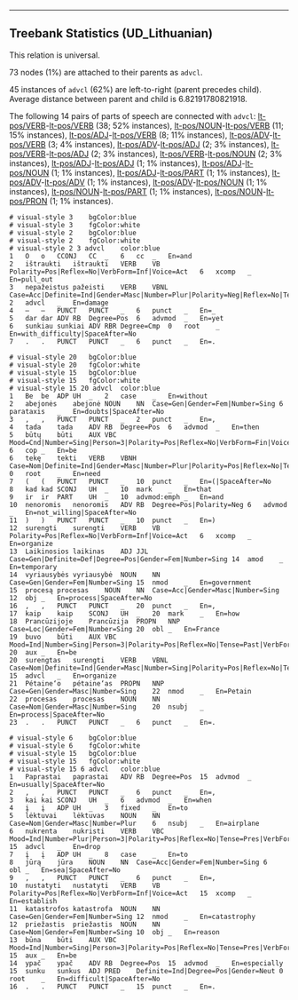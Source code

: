 

--------------------------------------------------------------------------------

## Treebank Statistics (UD_Lithuanian)

This relation is universal.

73 nodes (1%) are attached to their parents as `advcl`.

45 instances of `advcl` (62%) are left-to-right (parent precedes child).
Average distance between parent and child is 6.82191780821918.

The following 14 pairs of parts of speech are connected with `advcl`: [lt-pos/VERB]()-[lt-pos/VERB]() (38; 52% instances), [lt-pos/NOUN]()-[lt-pos/VERB]() (11; 15% instances), [lt-pos/ADJ]()-[lt-pos/VERB]() (8; 11% instances), [lt-pos/ADV]()-[lt-pos/VERB]() (3; 4% instances), [lt-pos/ADV]()-[lt-pos/ADJ]() (2; 3% instances), [lt-pos/VERB]()-[lt-pos/ADJ]() (2; 3% instances), [lt-pos/VERB]()-[lt-pos/NOUN]() (2; 3% instances), [lt-pos/ADJ]()-[lt-pos/ADJ]() (1; 1% instances), [lt-pos/ADJ]()-[lt-pos/NOUN]() (1; 1% instances), [lt-pos/ADJ]()-[lt-pos/PART]() (1; 1% instances), [lt-pos/ADV]()-[lt-pos/ADV]() (1; 1% instances), [lt-pos/ADV]()-[lt-pos/NOUN]() (1; 1% instances), [lt-pos/NOUN]()-[lt-pos/PART]() (1; 1% instances), [lt-pos/NOUN]()-[lt-pos/PRON]() (1; 1% instances).


~~~ conllu
# visual-style 3	bgColor:blue
# visual-style 3	fgColor:white
# visual-style 2	bgColor:blue
# visual-style 2	fgColor:white
# visual-style 2 3 advcl	color:blue
1	O	o	CCONJ	CC	_	6	cc	_	En=and
2	ištraukti	ištraukti	VERB	VB	Polarity=Pos|Reflex=No|VerbForm=Inf|Voice=Act	6	xcomp	_	En=pull_out
3	nepažeistus	pažeisti	VERB	VBNL	Case=Acc|Definite=Ind|Gender=Masc|Number=Plur|Polarity=Neg|Reflex=No|Tense=Past|VerbForm=Part|Voice=Act	2	advcl	_	En=damage
4	–	–	PUNCT	PUNCT	_	6	punct	_	En=_
5	dar	dar	ADV	RB	Degree=Pos	6	advmod	_	En=yet
6	sunkiau	sunkiai	ADV	RBR	Degree=Cmp	0	root	_	En=with_difficulty|SpaceAfter=No
7	.	.	PUNCT	PUNCT	_	6	punct	_	En=.

~~~


~~~ conllu
# visual-style 20	bgColor:blue
# visual-style 20	fgColor:white
# visual-style 15	bgColor:blue
# visual-style 15	fgColor:white
# visual-style 15 20 advcl	color:blue
1	Be	be	ADP	UH	_	2	case	_	En=without
2	abejonės	abejonė	NOUN	NN	Case=Gen|Gender=Fem|Number=Sing	6	parataxis	_	En=doubts|SpaceAfter=No
3	,	,	PUNCT	PUNCT	_	2	punct	_	En=,
4	tada	tada	ADV	RB	Degree=Pos	6	advmod	_	En=then
5	būtų	būti	AUX	VBC	Mood=Cnd|Number=Sing|Person=3|Polarity=Pos|Reflex=No|VerbForm=Fin|Voice=Act	6	cop	_	En=be
6	tekę	tekti	VERB	VBNH	Case=Nom|Definite=Ind|Gender=Masc|Number=Plur|Polarity=Pos|Reflex=No|Tense=Past|VerbForm=Part|Voice=Act	0	root	_	En=need
7	(	(	PUNCT	PUNCT	_	10	punct	_	En=(|SpaceAfter=No
8	kad	kad	SCONJ	UH	_	10	mark	_	En=that
9	ir	ir	PART	UH	_	10	advmod:emph	_	En=and
10	nenoromis	nenoromis	ADV	RB	Degree=Pos|Polarity=Neg	6	advmod	_	En=not_willing|SpaceAfter=No
11	)	)	PUNCT	PUNCT	_	10	punct	_	En=)
12	surengti	surengti	VERB	VB	Polarity=Pos|Reflex=No|VerbForm=Inf|Voice=Act	6	xcomp	_	En=organize
13	Laikinosios	laikinas	ADJ	JJL	Case=Gen|Definite=Def|Degree=Pos|Gender=Fem|Number=Sing	14	amod	_	En=temporary
14	vyriausybės	vyriausybė	NOUN	NN	Case=Gen|Gender=Fem|Number=Sing	15	nmod	_	En=government
15	procesą	procesas	NOUN	NN	Case=Acc|Gender=Masc|Number=Sing	12	obj	_	En=process|SpaceAfter=No
16	,	,	PUNCT	PUNCT	_	20	punct	_	En=,
17	kaip	kaip	SCONJ	UH	_	20	mark	_	En=how
18	Prancūzijoje	Prancūzija	PROPN	NNP	Case=Loc|Gender=Fem|Number=Sing	20	obl	_	En=France
19	buvo	būti	AUX	VBC	Mood=Ind|Number=Sing|Person=3|Polarity=Pos|Reflex=No|Tense=Past|VerbForm=Fin|Voice=Act	20	aux	_	En=be
20	surengtas	surengti	VERB	VBNL	Case=Nom|Definite=Ind|Gender=Masc|Number=Sing|Polarity=Pos|Reflex=No|Tense=Past|VerbForm=Part|Voice=Pass	15	advcl	_	En=organize
21	Pétaine‘o	pétaine‘as	PROPN	NNP	Case=Gen|Gender=Masc|Number=Sing	22	nmod	_	En=Petain
22	procesas	procesas	NOUN	NN	Case=Nom|Gender=Masc|Number=Sing	20	nsubj	_	En=process|SpaceAfter=No
23	.	.	PUNCT	PUNCT	_	6	punct	_	En=.

~~~


~~~ conllu
# visual-style 6	bgColor:blue
# visual-style 6	fgColor:white
# visual-style 15	bgColor:blue
# visual-style 15	fgColor:white
# visual-style 15 6 advcl	color:blue
1	Paprastai	paprastai	ADV	RB	Degree=Pos	15	advmod	_	En=usually|SpaceAfter=No
2	,	,	PUNCT	PUNCT	_	6	punct	_	En=,
3	kai	kai	SCONJ	UH	_	6	advmod	_	En=when
4	į	į	ADP	UH	_	3	fixed	_	En=to
5	lėktuvai	lėktuvas	NOUN	NN	Case=Nom|Gender=Masc|Number=Plur	6	nsubj	_	En=airplane
6	nukrenta	nukristi	VERB	VBC	Mood=Ind|Number=Plur|Person=3|Polarity=Pos|Reflex=No|Tense=Pres|VerbForm=Fin|Voice=Act	15	advcl	_	En=drop
7	į	į	ADP	UH	_	8	case	_	En=to
8	jūrą	jūra	NOUN	NN	Case=Acc|Gender=Fem|Number=Sing	6	obl	_	En=sea|SpaceAfter=No
9	,	,	PUNCT	PUNCT	_	6	punct	_	En=,
10	nustatyti	nustatyti	VERB	VB	Polarity=Pos|Reflex=No|VerbForm=Inf|Voice=Act	15	xcomp	_	En=establish
11	katastrofos	katastrofa	NOUN	NN	Case=Gen|Gender=Fem|Number=Sing	12	nmod	_	En=catastrophy
12	priežastis	priežastis	NOUN	NN	Case=Nom|Gender=Fem|Number=Sing	10	obj	_	En=reason
13	būna	būti	AUX	VBC	Mood=Ind|Number=Sing|Person=3|Polarity=Pos|Reflex=No|Tense=Pres|VerbForm=Fin|Voice=Act	15	aux	_	En=be
14	ypač	ypač	ADV	RB	Degree=Pos	15	advmod	_	En=especially
15	sunku	sunkus	ADJ	PRED	Definite=Ind|Degree=Pos|Gender=Neut	0	root	_	En=difficult|SpaceAfter=No
16	.	.	PUNCT	PUNCT	_	15	punct	_	En=.

~~~


